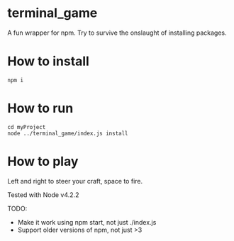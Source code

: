# terminal_game
A fun wrapper for npm. Try to survive the onslaught of installing packages. 

# How to install
```
npm i
```
# How to run
```
cd myProject
node ../terminal_game/index.js install
```
# How to play
Left and right to steer your craft, space to fire.

Tested with Node v4.2.2

TODO:
- Make it work using npm start, not just ./index.js
- Support older versions of npm, not just >3
